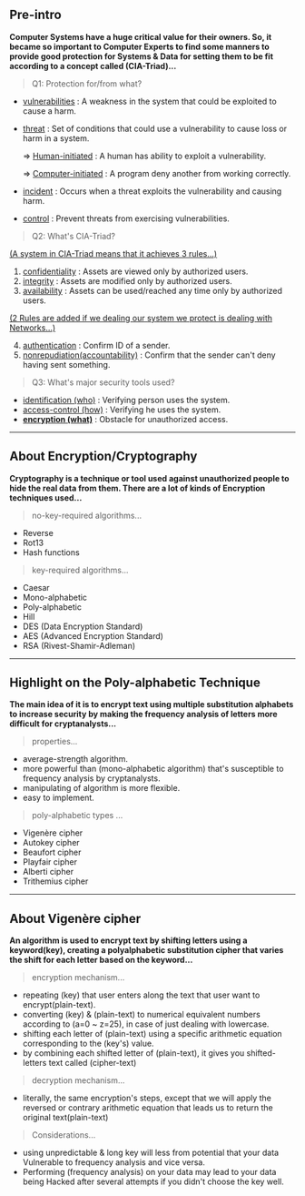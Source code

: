 ## Pre-intro

__Computer Systems have a huge critical value for their owners. So, it became so important to Computer Experts to find some manners to provide good protection for Systems & Data for setting them to be fit according to a concept called (CIA-Triad)...__

> Q1: Protection for/from what?

- <u>vulnerabilities</u> :  A weakness in the system that could be exploited to cause a harm.

- <u>threat</u> :  Set of conditions that could use a vulnerability to cause loss or harm in a system.

  => <u>Human-initiated</u> : A human has ability to exploit a vulnerability.

  => <u>Computer-initiated</u> : A program deny another from working correctly.

- <u>incident</u> : Occurs when a threat exploits the vulnerability and causing harm.

- <u>control</u> : Prevent threats from exercising vulnerabilities.

> Q2: What's CIA-Triad?

<u>(A system in CIA-Triad means that it achieves 3 rules...)</u>

1. <u>confidentiality</u> : Assets are viewed only by authorized users.
2. <u>integrity</u> : Assets are modified only by authorized users.
3. <u>availability</u> : Assets can be used/reached any time only by authorized users.

<u>(2 Rules are added if we dealing our system we protect is dealing with Networks...)</u>

4. <u>authentication</u> : Confirm ID of a sender.
5. <u>nonrepudiation(accountability)</u> : Confirm that the sender can't deny having sent something.

> Q3: What's major security tools used?

- <u>identification (who)</u> : Verifying person uses the system.
- <u>access-control (how)</u>  : Verifying he uses the system.
- **<u>encryption (what)</u>** : Obstacle for unauthorized access.

---



## About Encryption/Cryptography

__Cryptography is a technique or tool used against unauthorized people to hide the real data from them. There are a lot of kinds of Encryption techniques used...__

> no-key-required algorithms...

- Reverse
- Rot13
- Hash functions

> key-required algorithms...

- Caesar
- Mono-alphabetic
- Poly-alphabetic
- Hill
- DES (Data Encryption Standard)
- AES (Advanced Encryption Standard)
- RSA (Rivest-Shamir-Adleman)

---



## Highlight on the Poly-alphabetic  Technique

__The main idea of it is to encrypt text using multiple substitution alphabets to increase security by making the frequency analysis of letters more difficult for cryptanalysts...__

> properties...

- average-strength algorithm.
- more powerful than (mono-alphabetic algorithm) that's susceptible to frequency analysis by cryptanalysts.
- manipulating of algorithm is more flexible.
- easy to implement.

> poly-alphabetic types ... 

- Vigenère cipher
- Autokey cipher
- Beaufort cipher
- Playfair cipher
- Alberti cipher
- Trithemius cipher

---



## About Vigenère cipher

__An algorithm is used to encrypt text by shifting letters using a keyword(key), creating a polyalphabetic substitution cipher that varies the shift for each letter based on the keyword...__

> encryption mechanism...

- repeating (key)  that user enters along the text that user want to encrypt(plain-text).
- converting (key) & (plain-text) to numerical equivalent numbers according to (a=0 ~ z=25), in case of just dealing with lowercase.
- shifting each letter of (plain-text) using a specific arithmetic equation corresponding to the (key's) value.
- by combining each shifted letter of (plain-text), it gives you shifted-letters text called (cipher-text)

> decryption mechanism...

- literally, the same encryption's steps, except that we will apply the reversed or contrary arithmetic equation that leads us to return the original text(plain-text)

> Considerations...

- using unpredictable & long key will less from potential that your data Vulnerable to frequency analysis and vice versa.
- Performing (frequency analysis) on your data may lead to your data being Hacked after several attempts if you didn't choose the key well.
